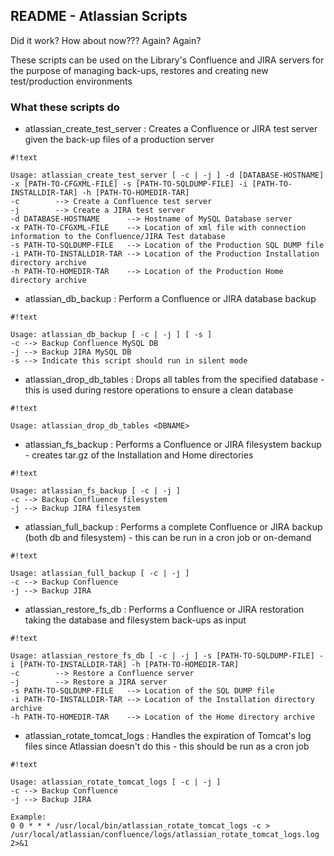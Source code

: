 ## README - Atlassian Scripts ##

Did it work? How about now??? Again? Again?

These scripts can be used on the Library's Confluence and JIRA servers for the purpose of managing back-ups, restores and creating new test/production environments

### What these scripts do ###

* atlassian_create_test_server : Creates a Confluence or JIRA test server given the back-up files of a production server
```
#!text

Usage: atlassian_create_test_server [ -c | -j ] -d [DATABASE-HOSTNAME] -x [PATH-TO-CFGXML-FILE] -s [PATH-TO-SQLDUMP-FILE] -i [PATH-TO-INSTALLDIR-TAR] -h [PATH-TO-HOMEDIR-TAR]
-c        --> Create a Confluence test server
-j        --> Create a JIRA test server
-d DATABASE-HOSTNAME      --> Hostname of MySQL Database server
-x PATH-TO-CFGXML-FILE    --> Location of xml file with connection information to the Confluence/JIRA Test database
-s PATH-TO-SQLDUMP-FILE   --> Location of the Production SQL DUMP file
-i PATH-TO-INSTALLDIR-TAR --> Location of the Production Installation directory archive
-h PATH-TO-HOMEDIR-TAR    --> Location of the Production Home directory archive
```
* atlassian_db_backup : Perform a Confluence or JIRA database backup
```
#!text

Usage: atlassian_db_backup [ -c | -j ] [ -s ]
-c --> Backup Confluence MySQL DB
-j --> Backup JIRA MySQL DB
-s --> Indicate this script should run in silent mode
```
* atlassian_drop_db_tables : Drops all tables from the specified database - this is used during restore operations to ensure a clean database
```
#!text

Usage: atlassian_drop_db_tables <DBNAME>
```
* atlassian_fs_backup : Performs a Confluence or JIRA filesystem backup - creates tar.gz of the Installation and Home directories
```
#!text

Usage: atlassian_fs_backup [ -c | -j ]
-c --> Backup Confluence filesystem
-j --> Backup JIRA filesystem
```
* atlassian_full_backup : Performs a complete Confluence or JIRA backup (both db and filesystem) - this can be run in a cron job or on-demand
```
#!text

Usage: atlassian_full_backup [ -c | -j ]
-c --> Backup Confluence
-j --> Backup JIRA
```
* atlassian_restore_fs_db : Performs a Confluence or JIRA restoration taking the database and filesystem back-ups as input
```
#!text

Usage: atlassian_restore_fs_db [ -c | -j ] -s [PATH-TO-SQLDUMP-FILE] -i [PATH-TO-INSTALLDIR-TAR] -h [PATH-TO-HOMEDIR-TAR]
-c        --> Restore a Confluence server
-j        --> Restore a JIRA server
-s PATH-TO-SQLDUMP-FILE   --> Location of the SQL DUMP file
-i PATH-TO-INSTALLDIR-TAR --> Location of the Installation directory archive
-h PATH-TO-HOMEDIR-TAR    --> Location of the Home directory archive
```
* atlassian_rotate_tomcat_logs : Handles the expiration of Tomcat's log files since Atlassian doesn't do this - this should be run as a cron job
```
#!text

Usage: atlassian_rotate_tomcat_logs [ -c | -j ]
-c --> Backup Confluence
-j --> Backup JIRA

Example:
0 0 * * * /usr/local/bin/atlassian_rotate_tomcat_logs -c > /usr/local/atlassian/confluence/logs/atlassian_rotate_tomcat_logs.log  2>&1
```
